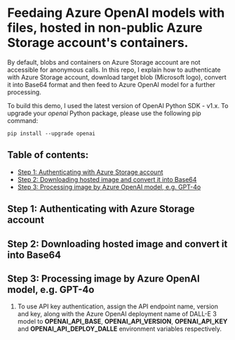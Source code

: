 # Feedaing Azure OpenAI models with files, hosted in non-public Azure Storage account's containers.

By default, blobs and containers on Azure Storage account are not accessible for anonymous calls. In this repo, I explain how to authenticate with Azure Storage account, download target blob (Microsoft logo), convert it into Base64 format and then feed to Azure OpenAI model for a further processing.

To build this demo, I used the latest version of OpenAI Python SDK - v1.x. To upgrade your _openai_ Python package, please use the following pip command:
```
pip install --upgrade openai
```

## Table of contents:
- [Step 1: Authenticating with Azure Storage account]()
- [Step 2: Downloading hosted image and convert it into Base64]()
- [Step 3: Processing image by Azure OpenAI model, e.g. GPT-4o]()

## Step 1: Authenticating with Azure Storage account

## Step 2: Downloading hosted image and convert it into Base64

## Step 3: Processing image by Azure OpenAI model, e.g. GPT-4o
1. To use API key authentication, assign the API endpoint name, version and key, along with the Azure OpenAI deployment name of DALL-E 3 model to **OPENAI_API_BASE**, **OPENAI_API_VERSION**, **OPENAI_API_KEY** and **OPENAI_API_DEPLOY_DALLE** environment variables respectively.
